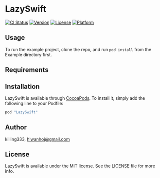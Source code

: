 # LazySwift

[![CI Status](http://img.shields.io/travis/killing333/LazySwift.svg?style=flat)](https://travis-ci.org/killing333/LazySwift)
[![Version](https://img.shields.io/cocoapods/v/LazySwift.svg?style=flat)](http://cocoapods.org/pods/LazySwift)
[![License](https://img.shields.io/cocoapods/l/LazySwift.svg?style=flat)](http://cocoapods.org/pods/LazySwift)
[![Platform](https://img.shields.io/cocoapods/p/LazySwift.svg?style=flat)](http://cocoapods.org/pods/LazySwift)

## Usage

To run the example project, clone the repo, and run `pod install` from the Example directory first.

## Requirements

## Installation

LazySwift is available through [CocoaPods](http://cocoapods.org). To install
it, simply add the following line to your Podfile:

```ruby
pod "LazySwift"
```

## Author

killing333, hlwanhoj@gmail.com

## License

LazySwift is available under the MIT license. See the LICENSE file for more info.
